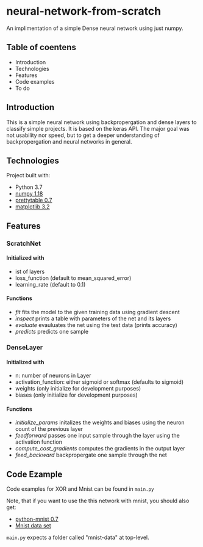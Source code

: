 # neural-network-from-scratch
An implimentation of a simple Dense neural network using just numpy.

## Table of coentens
- Introduction
- Technologies
- Features
- Code examples
- To do

## Introduction
This is a simple neural network using backpropergation and dense layers to classify simple projects.
It is based on the keras API.
The major goal was not usability nor speed, but to get a deeper understanding of backpropergation and neural networks in general. 


## Technologies
Project built with:
- Python 3.7
- [numpy 1.18](https://www.numpy.org)
- [prettytable 0.7](http://code.google.com/p/prettytable)
- [matplotlib 3.2](https://matplotlib.org)

## Features

### ScratchNet
#### Initialized with
- ist of layers
- loss_function (default to mean_squared_error)
- learning_rate (default to 0.1)

#### Functions
 - *fit* fits the model to the given training data using gradient descent
 - *inspect* prints a table with parameters of the net and its layers
 - *evaluate* evauluates the net using the test data (prints accuracy)
 - *predicts* predicts one sample

 ### DenseLayer
 #### Initialized with
- n: number of neurons in Layer
- activation_function: either sigmoid or softmax (defaults to sigmoid)
- weights (only initialize for development purposes)
- biases (only initialize for development purposes)

#### Functions
- *initialize_params* initalizes the weights and biases using the neuron count of the previous layer
- *feedforward* passes one input sample through the layer using the activation function
- *compute_cost_gradients* computes the gradients in the output layer
- *feed_backward* backpropergate one sample through the net

## Code Ezample
Code examples for XOR and Mnist can be found in ```main.py```

Note, that if you want to use the this network with mnist, you should also get:
- [python-mnist 0.7](https://github.com/sorki/python-mnist)
- [Mnist data set](http://yann.lecun.com/exdb/mnist/)

```main.py``` expects a folder called "mnist-data" at top-level.